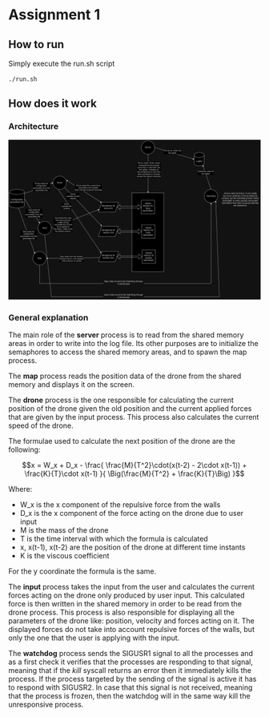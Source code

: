 # Assignment 1
## How to run
Simply execute the run.sh script

    ./run.sh

## How does it work
### Architecture
![architecture-image-placeholder](docs/Schema_assignment1_ARP.png?raw=true)
### General explanation
The main role of the **server** process is to read from the shared memory areas in
order to write into the log file. Its other purposes are to initialize the
semaphores to access the shared memory areas, and to spawn the map process. 

The **map** process reads the position data of the drone from the shared memory and
displays it on the screen.

The **drone** process is the one responsible for calculating the current position of
the drone given the old position and the current applied forces that are given
by the input process. This process also calculates the current speed of the 
drone. 

The formulae used to calculate the next position of the drone are the 
following:
```math
x = W_x + D_x - \frac{
    \frac{M}{T^2}\cdot(x(t-2) - 2\cdot x(t-1)) + \frac{K}{T}\cdot x(t-1)
}{
    \Big(\frac{M}{T^2} + \frac{K}{T}\Big)
}
```
Where:
+ W_x is the x component of the repulsive force from the walls
+ D_x is the x component of the force acting on the drone due to user input
+ M is the mass of the drone
+ T is the time interval with which the formula is calculated
+ x, x(t-1), x(t-2) are the position of the drone at different time instants
+ K is the viscous coefficient

For the y coordinate the formula is the same.

The **input** process takes the input from the user and calculates the current
forces acting on the drone only produced by user input. This calculated force is
then written in the shared memory in order to be read from the drone process.
This process is also responsible for displaying all the parameters of the drone
like: position, velocity and forces acting on it. The displayed forces do not
take into account repulsive forces of the walls, but only the one that the user
is applying with the input.

The **watchdog** process sends the SIGUSR1 signal to all the processes and as a
first check it verifies that the processes are responding to that signal,
meaning that if the *kill* syscall returns an error then it immediately kills
the process. If the process targeted by the sending of the signal is active it
has to respond with SIGUSR2. In case that this signal is not received, meaning
that the process is frozen, then the watchdog will in the same way kill the
unresponsive process.
